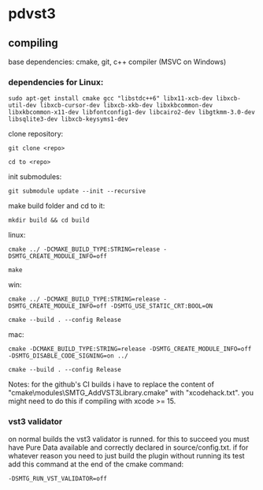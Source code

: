 # pdvst3

## compiling

base dependencies: cmake, git, c++ compiler (MSVC on Windows)

### dependencies for Linux:

    sudo apt-get install cmake gcc "libstdc++6" libx11-xcb-dev libxcb-util-dev libxcb-cursor-dev libxcb-xkb-dev libxkbcommon-dev libxkbcommon-x11-dev libfontconfig1-dev libcairo2-dev libgtkmm-3.0-dev libsqlite3-dev libxcb-keysyms1-dev

clone repository:

    git clone <repo>

    cd to <repo>

init submodules:

    git submodule update --init --recursive

make build folder and cd to it:

    mkdir build && cd build


linux:

    cmake ../ -DCMAKE_BUILD_TYPE:STRING=release -DSMTG_CREATE_MODULE_INFO=off

    make

win:

    cmake ../ -DCMAKE_BUILD_TYPE:STRING=release -DSMTG_CREATE_MODULE_INFO=off -DSMTG_USE_STATIC_CRT:BOOL=ON

    cmake --build . --config Release

mac:

    cmake -DCMAKE_BUILD_TYPE:STRING=release -DSMTG_CREATE_MODULE_INFO=off -DSMTG_DISABLE_CODE_SIGNING=on ../

    cmake --build . --config Release
    
Notes: for the github's CI builds i have to replace the content of
"cmake\modules\SMTG_AddVST3Library.cmake" with "xcodehack.txt". you might
need to do this if compiling with xcode >= 15. 


### vst3 validator

on normal builds the vst3 validator is runned. for this to succeed you must
have Pure Data available and correctly declared in source/config.txt. if for
whatever reason you need to just build the plugin without running its test
add this command at the end of the cmake command:

    -DSMTG_RUN_VST_VALIDATOR=off
